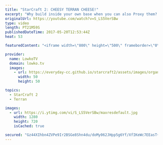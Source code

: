 ```yaml
---
title: "StarCraft 2: CHEESY TERRAN CHEESE!"
excerpt: "Why build inside your own base when you can also Proxy them? Subscribe for more videos: http://lowko.tv/youtube Proxy Thor: https://goo.gl/qgLVyt  In this match the Terran player decides to get cheesy. However, he does not expect the response from the Zerg.  If you have an awesome replay of StarCraft"
originalUrl: https://youtube.com/watch?v=S_LS5VerSBw
type: video
length: PT21M59S
publishedDateTime: 2017-05-20T12:53:44Z
heat: 53

featuredContent: "<iframe width=\"800\" height=\"500\" frameborder=\"0\" src=\"https://www.youtube.com/embed/S_LS5VerSBw\" allow=\"accelerometer; autoplay; encrypted-media; gyroscope; picture-in-picture\" allowfullscreen></iframe>"

provider:
  name: LowkoTV
  domain: lowko.tv
  images:
    - url: https://everyday-cc.github.io/starcraft2/assets/images/organizations/lowko.tv-50x50.jpg
      width: 50
      height: 50

topics:
  - StarCraft 2
  - Terran

images:
  - url: https://i.ytimg.com/vi/S_LS5VerSBw/maxresdefault.jpg
    width: 1280
    height: 720
    isCached: true

secured: "Gz44XIhbn4ZVPe9Ir2BSGe8Shn4du/doMy062JHpp5g6Yf/XfIKeWc7EEasT+Kb52ONd/a5PCKOsYmqd4aW9mYMzBke0153Yo2OaWFUPlWqV/lIz+y55rj9aJVsJbkdHZ0eAVKnRdjAeauwSja/XDif8HZ/zA3+vLv4sZMAonmgUsdJfptzUqBj7lJ/eW58Qzhba3z0EVDhSeIYtpBqs+xnvOkIKIzjVAICcJGCpiSDpQcmHpDMMHOSpElTnL1c+knbclcSfvPmq1beX3F6Vgl3+c2X6U7anAviV1HnsWi9K8KwWuiFOw0vMbLPlqI71MJSQMrb7vmquL4GPHnodbYpgm9QXhHI0Am4FgBuvHfZ6E2meFcRew7RF9jNl/WOLHlHoAaNcabX8pQCQEQyBXIIdltp+FFEJkviruMv9utHocbmWf+rWZ0df/0OHTZx+;/LkYUi+rIl1aaR0+gjVt+w=="
---
```


